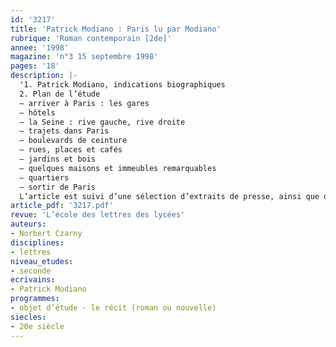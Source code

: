 ```yaml
---
id: '3217'
title: 'Patrick Modiano : Paris lu par Modiano'
rubrique: 'Roman contemporain [2de]'
annee: '1998'
magazine: 'n°3 15 septembre 1998'
pages: '18'
description: |-
  '1. Patrick Modiano, indications biographiques
  2. Plan de l’étude
  – arriver à Paris : les gares
  – hôtels
  – la Seine : rive gauche, rive droite
  – trajets dans Paris
  – boulevards de ceinture
  – rues, places et cafés
  – jardins et bois
  – quelques maisons et immeubles remarquables
  – quartiers
  – sortir de Paris
  L’article est suivi d’une sélection d’extraits de presse, ainsi que d’une bibliographie sélective.'
article_pdf: '3217.pdf'
revue: 'L’école des lettres des lycées'
auteurs:
- Norbert Czarny
disciplines:
- lettres
niveau_etudes:
- seconde
ecrivains:
- Patrick Modiano
programmes:
- objet d’étude - le récit (roman ou nouvelle)
siecles:
- 20e siècle
---
```

